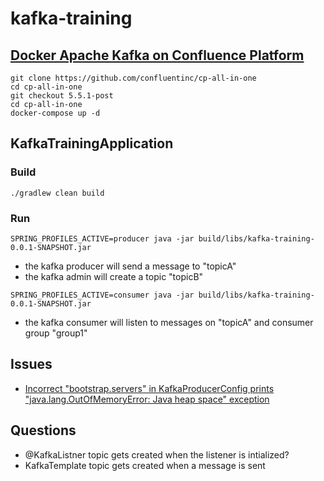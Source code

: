 # kafka-training

## [Docker Apache Kafka on Confluence Platform](https://docs.confluent.io/current/quickstart/ce-docker-quickstart.html#ce-docker-quickstart)
```
git clone https://github.com/confluentinc/cp-all-in-one
cd cp-all-in-one
git checkout 5.5.1-post
cd cp-all-in-one
docker-compose up -d
```

## KafkaTrainingApplication
### Build
```
./gradlew clean build
```
### Run
```
SPRING_PROFILES_ACTIVE=producer java -jar build/libs/kafka-training-0.0.1-SNAPSHOT.jar
```
   * the kafka producer will send a message to "topicA"
   * the kafka admin will create a topic "topicB"
```   
SPRING_PROFILES_ACTIVE=consumer java -jar build/libs/kafka-training-0.0.1-SNAPSHOT.jar
```
   * the kafka consumer will listen to messages on "topicA" and consumer group "group1"

## Issues
   * [Incorrect "bootstrap.servers" in KafkaProducerConfig prints "java.lang.OutOfMemoryError: Java heap space" exception](https://htmlpreview.github.io/?https://github.com/adorogensky/kafka-training/blob/master/errors/kafka-producer-heap-space/classes/training.KafkaTrainingApplicationTests.html#sendMessage())
   
## Questions
   * @KafkaListner topic gets created when the listener is intialized?
   * KafkaTemplate topic gets created when a message is sent
  
